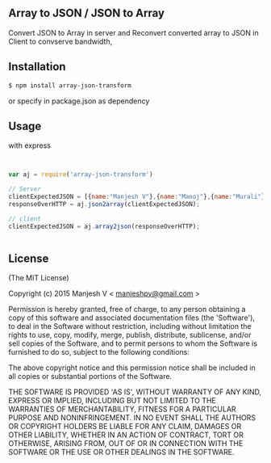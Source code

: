 ## Array to JSON / JSON to Array

Convert JSON to Array in server and Reconvert converted array to JSON in Client to convserve bandwidth,

## Installation

```sh
$ npm install array-json-transform
```

or specify in package.json as dependency

## Usage

with express

```js


var aj = require('array-json-transform')

// Server
clientExpectedJSON = [{name:"Manjesh V"},{name:"Manoj"},{name:"Murali"},{name:"Nikkitha"},{name:"Sanjay"}]
responseOverHTTP = aj.json2array(clientExpectedJSON);

// client
clientExpectedJSON = aj.array2json(responseOverHTTP);



```

## License
(The MIT License)

Copyright (c) 2015 Manjesh V < [manjeshpv@gmail.com](mailto:manjeshpv@gmail.com) >

Permission is hereby granted, free of charge, to any person obtaining a copy of this software and associated documentation files (the 'Software'), to deal in the Software without restriction, including without limitation the rights to use, copy, modify, merge, publish, distribute, sublicense, and/or sell copies of the Software, and to permit persons to whom the Software is furnished to do so, subject to the following conditions:

The above copyright notice and this permission notice shall be included in all copies or substantial portions of the Software.

THE SOFTWARE IS PROVIDED 'AS IS', WITHOUT WARRANTY OF ANY KIND, EXPRESS OR IMPLIED, INCLUDING BUT NOT LIMITED TO THE WARRANTIES OF MERCHANTABILITY, FITNESS FOR A PARTICULAR PURPOSE AND NONINFRINGEMENT. IN NO EVENT SHALL THE AUTHORS OR COPYRIGHT HOLDERS BE LIABLE FOR ANY CLAIM, DAMAGES OR OTHER LIABILITY, WHETHER IN AN ACTION OF CONTRACT, TORT OR OTHERWISE, ARISING FROM, OUT OF OR IN CONNECTION WITH THE SOFTWARE OR THE USE OR OTHER DEALINGS IN THE SOFTWARE.
